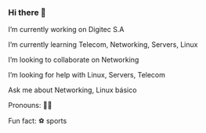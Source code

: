 ### Hi there 👋

I’m currently working on Digitec S.A

I’m currently learning Telecom, Networking, Servers, Linux

I’m looking to collaborate on Networking

I’m looking for help with Linux, Servers, Telecom

Ask me about Networking, Linux básico

Pronouns: 🦉🍺

Fun fact: ⚽ sports

<!--
**mguano/mguano** is a ✨ _special_ ✨ repository because its `README.md` (this file) appears on your GitHub profile.

Here are some ideas to get you started:

- 🔭 I’m currently working on ...
- 🌱 I’m currently learning ...
- 👯 I’m looking to collaborate on ...
- 🤔 I’m looking for help with ...
- 💬 Ask me about ...
- 📫 How to reach me: ...
- 😄 Pronouns: ...
- ⚡ Fun fact: ...
-->
